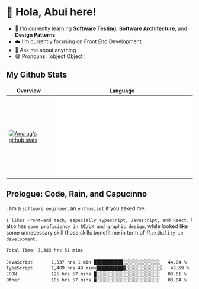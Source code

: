 # 👋 Hola, Abui here!

- 🌱 I’m currently learning **Software Testing**, **Software Architecture**, and **Design Patterns**
- ☁️ I’m currently focusing on Front End Development
- 💬 Ask me about anything
- 😄 Pronouns: [object Object]

## My Github Stats

| Overview | Language |
| --- | --- |
|[![Anurag's github stats](https://github-readme-stats.vercel.app/api?username=abui-am&count_private=true)](https://github.com/anuraghazra/github-readme-stats)|![Language](https://raw.githubusercontent.com/abui-am/stats/c6455f656dfce7acd3951e5ec5b25d72af0b2ee3/generated/languages.svg)|

## Prologue: Code, Rain, and Capucinno
i am a `software engineer`, an `enthusiast` if you asked me. 

`I likes Front-end tech, especially Typescript, Javascript, and React.` I also has `some proficiency in UI/UX and graphic design`, while looked like some unnecessary skill those skills benefit me in term of `flexibility in development.`


<!--START_SECTION:waka-->

```text
Total Time: 3,383 hrs 51 mins

JavaScript       1,537 hrs 1 min ███████████░░░░░░░░░░░░░░   44.04 %
TypeScript       1,489 hrs 49 mins██████████▓░░░░░░░░░░░░░░   42.69 %
JSON             125 hrs 57 mins █░░░░░░░░░░░░░░░░░░░░░░░░   03.61 %
Other            105 hrs 57 mins ▓░░░░░░░░░░░░░░░░░░░░░░░░   03.04 %
```

<!--END_SECTION:waka-->
